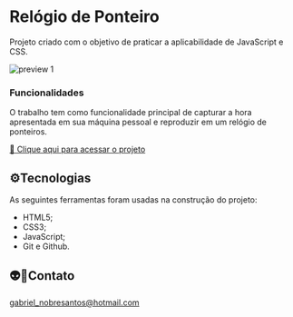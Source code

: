 # Relógio de Ponteiro

Projeto criado com o objetivo de praticar a aplicabilidade de JavaScript e CSS.

![preview 1](./.github/127.0.0.1_5500_index.html.png)

### **Funcionalidades**
O trabalho tem como funcionalidade principal de capturar a hora apresentada em sua máquina pessoal e reproduzir em um relógio de ponteiros.

[🔗 Clique aqui para acessar o projeto]()

## ⚙️Tecnologias

As seguintes ferramentas foram usadas na construção do projeto:

- HTML5;
- CSS3;
- JavaScript;
- Git e Github.

## 👽🖖Contato

gabriel_nobresantos@hotmail.com
